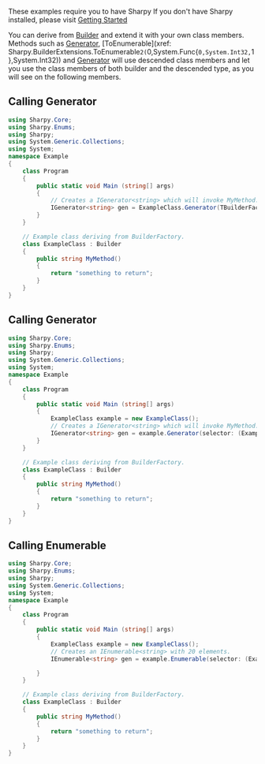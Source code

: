 These examples require you to have Sharpy
If you don't have Sharpy installed, please visit [Getting Started](./getting.started.md)

You can derive from [Builder](xref:Sharpy.Builder) and extend it with your own class members.
Methods such as [Generator](xref:Sharpy.BuilderFactory.Generator``1(System.Func{Sharpy.Builder,``0})), [ToEnumerable](xref: Sharpy.BuilderExtensions.ToEnumerable``2(``0,System.Func{``0,System.Int32,``1},System.Int32)) and [Generator](xref:Sharpy.BuilderExtensions.ToGenerator``2(``0,System.Func{``0,``1}))
will use descended class members and let you use the class members of both builder and the descended type, as you will see on the following members.

## Calling Generator ##

```csharp
using Sharpy.Core;
using Sharpy.Enums;
using Sharpy;
using System.Generic.Collections;
using System;
namespace Example
{
    class Program
    {
        public static void Main (string[] args)
        {
            // Creates a IGenerator<string> which will invoke MyMethod.
            IGenerator<string> gen = ExampleClass.Generator(TBuilderFactory: new ExampleClass() , selector: (ExampleClass: e) => e.MyMethod()):
        }
    }

    // Example class deriving from BuilderFactory.
    class ExampleClass : Builder
    {
        public string MyMethod()
        {
            return "something to return";
        }
    }
}
```

## Calling Generator ##

```csharp
using Sharpy.Core;
using Sharpy.Enums;
using Sharpy;
using System.Generic.Collections;
using System;
namespace Example
{
    class Program
    {
        public static void Main (string[] args)
        {
            ExampleClass example = new ExampleClass();
            // Creates a IGenerator<string> which will invoke MyMethod.
            IGenerator<string> gen = example.Generator(selector: (ExampleClass e) => e.MyMethod());
        }
    }

    // Example class deriving from BuilderFactory.
    class ExampleClass : Builder
    {
        public string MyMethod()
        {
            return "something to return";
        }
    }
}

```
## Calling Enumerable ##

```csharp
using Sharpy.Core;
using Sharpy.Enums;
using Sharpy;
using System.Generic.Collections;
using System;
namespace Example
{
    class Program
    {
        public static void Main (string[] args)
        {
            ExampleClass example = new ExampleClass();
            // Creates an IEnumerable<string> with 20 elements.
            IEnumerable<string> gen = example.Enumerable(selector: (ExampleClass e) => e.MyMethod(), count: 20);

        }
    }

    // Example class deriving from BuilderFactory.
    class ExampleClass : Builder
    {
        public string MyMethod()
        {
            return "something to return";
        }
    }
}
```
